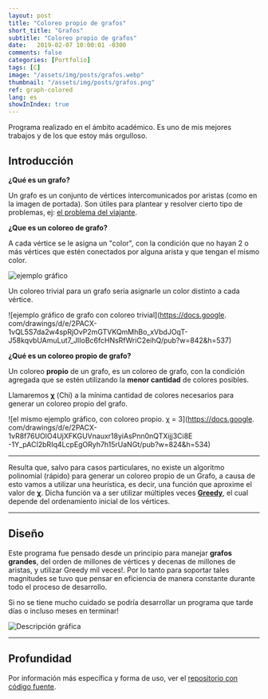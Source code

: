 ```yaml
---
layout: post
title: "Coloreo propio de grafos"
short_title: "Grafos"
subtitle: "Coloreo propio de grafos"
date:   2019-02-07 10:00:01 -0300
comments: false
categories: [Portfolio]
tags: [C]
image: "/assets/img/posts/grafos.webp"
thumbnail: "/assets/img/posts/grafos.png"
ref: graph-colored
lang: es
showInIndex: true
---
```


Programa realizado en el ámbito académico. Es uno de mis mejores trabajos y de los que estoy más orgulloso.

## Introducción

**¿Qué es un grafo?**

Un grafo es un conjunto de vértices intercomunicados por aristas (como en la imagen de portada). Son útiles para 
plantear y resolver cierto tipo de problemas, ej: 
[el problema del viajante](https://es.wikipedia.org/wiki/Problema_del_viajante).

**¿Que es un coloreo de grafo?**

A cada vértice se le asigna un "color", con la condición que no hayan 2 o más vértices que estén conectados por alguna 
arista y que tengan el mismo color.

![ejemplo gráfico](https://docs.google.com/drawings/d/e/2PACX-1vRECQKsD5Ug1nJFwcabXvXEOJ1mRldy4bxWEOwZaI4_GjlQ4RgauR-k4n6dFnj1f7Z8tlfdBykFZWcY/pub?w=426&h=116)

Un coloreo trivial para un grafo sería asignarle un color distinto a cada vértice.

![ejemplo gráfico de grafo con coloreo trivial](https://docs.google.
com/drawings/d/e/2PACX-1vQL5S7da2w4spRjOvP2mGTVKQmMhBo_xVbdJOqT-J58kqvbUAmuLut7_JlIoBc6fcHNsRfWriC2eihQ/pub?w=842&h=537)

**¿Qué es un coloreo propio de grafo?**

Un coloreo **propio** de un grafo, es un coloreo de grafo, con la condición agregada que se estén utilizando la **menor 
cantidad** de colores posibles.

Llamaremos **&chi;** (Chi) a la mínima cantidad de colores necesarios para generar un coloreo propio del grafo.

![el mismo ejemplo gráfico, con coloreo propio. &chi; = 3](https://docs.google.
com/drawings/d/e/2PACX-1vR8f76UOlO4UjXFKGUVnauxr18yiAsPnn0nQTXijj3Ci8E
-1Y_pACI2bRIq4LcpEgORyh7h15rUaNGt/pub?w=824&h=534)

---

Resulta que, salvo para casos particulares, no existe un algoritmo polinomial (rápido) para generar un coloreo propio
de un Grafo, a causa de esto vamos a utilizar una heurística, es decir, una función que aproxime el valor de 
**&chi;**. Dicha función va a ser utilizar múltiples veces 
[**Greedy**](https://en.wikipedia.org/wiki/Greedy_algorithm), el cual depende del ordenamiento inicial 
de los vértices.

---

## Diseño

Este programa fue pensado desde un principio para manejar **grafos grandes**, del orden de millones de vértices y
 decenas de millones de aristas, y utilizar Greedy mil veces!. Por lo tanto para soportar tales magnitudes se tuvo que
  pensar en eficiencia de manera constante durante todo el proceso de desarrollo.

Si no se tiene mucho cuidado se podría desarrollar un programa que tarde días o incluso meses en terminar!

![Descripción gráfica](https://docs.google.com/drawings/d/e/2PACX-1vRtoy1g3svRkMHvuquHsUWwb5f3PU-p46w6sj01tso7xjRhvR3HLZtEwh8tph_Y7Fmx6klteQVu7dlJ/pub?w=944&h=563)

---

## Profundidad

Por información más específica y forma de uso, ver el 
[repositorio con código fuente](https://github.com/nahuelbrandan/discreta2).
